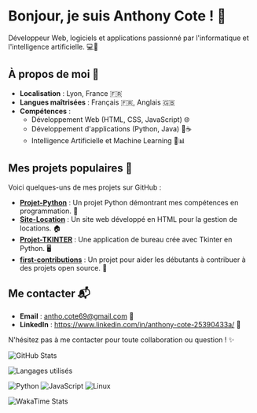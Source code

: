 # Bonjour, je suis Anthony Cote ! 👋

Développeur Web, logiciels et applications passionné par l'informatique et l'intelligence artificielle. 💻🤖

## À propos de moi 📍

- **Localisation** : Lyon, France 🇫🇷
- **Langues maîtrisées** : Français 🇫🇷, Anglais 🇬🇧
- **Compétences** :
  - Développement Web (HTML, CSS, JavaScript) 🌐
  - Développement d'applications (Python, Java) 🐍☕
  - Intelligence Artificielle et Machine Learning 🤖📊

## Mes projets populaires 🚀

Voici quelques-uns de mes projets sur GitHub :

- **[Projet-Python](https://github.com/anthocote19/Projet-Python)** : Un projet Python démontrant mes compétences en programmation. 🐍
- **[Site-Location](https://github.com/anthocote19/Site-Location)** : Un site web développé en HTML pour la gestion de locations. 🏠
- **[Projet-TKINTER](https://github.com/anthocote19/Projet-TKINTER)** : Une application de bureau crée avec Tkinter en Python. 🖥️
- **[first-contributions](https://github.com/anthocote19/first-contributions)** : Un projet pour aider les débutants à contribuer à des projets open source. 🎉

## Me contacter 📬

- **Email** : antho.cote69@gmail.com 📧
- **LinkedIn** : https://www.linkedin.com/in/anthony-cote-25390433a/ 🔗

N'hésitez pas à me contacter pour toute collaboration ou question ! ✨

![GitHub Stats](https://github-readme-stats.vercel.app/api?username=anthocote19)



![Langages utilisés](https://github-readme-stats.vercel.app/api/top-langs/?username=anthocote19&layout=compact)




![Python](https://img.shields.io/badge/Python-3.x-blue)
![JavaScript](https://img.shields.io/badge/JavaScript-ES6-yellow)
![Linux](https://img.shields.io/badge/Linux-Ubuntu-orange)




![WakaTime Stats](https://github-readme-stats.vercel.app/api/wakatime?username=anthocote19&layout=compact&theme=radical)











